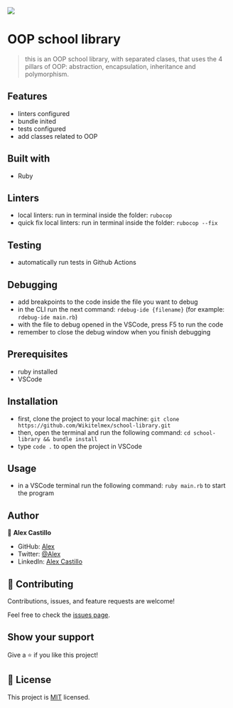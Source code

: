 ![](https://img.shields.io/badge/Microverse-blueviolet)

# OOP school library
> this is an OOP school library, with separated clases, that uses the 4 pillars of OOP: abstraction, encapsulation, inheritance and polymorphism.

## Features
- linters configured
- bundle inited
- tests configured
- add classes related to OOP

## Built with
- Ruby

## Linters
- local linters:
run in terminal inside the folder: `rubocop`
- quick fix local linters:
run in terminal inside the folder: `rubocop --fix`

## Testing
- automatically run tests in Github Actions

## Debugging
- add breakpoints to the code inside the file you want to debug
- in the CLI run the next command: `rdebug-ide {filename}` (for example: `rdebug-ide main.rb`)
- with the file to debug opened in the VSCode, press F5 to run the code
- remember to close the debug window when you finish debugging

## Prerequisites
- ruby installed
- VSCode

## Installation
- first, clone the project to your local machine: `git clone https://github.com/Wikitelmex/school-library.git`
- then, open the terminal and run the following command: `cd school-library && bundle install`
- type `code .` to open the project in VSCode

## Usage
- in a VSCode terminal run the following command: `ruby main.rb` to start the program

## Author
👤 **Alex Castillo**
- GitHub: [Alex](https://github.com/Wikitelmex)
- Twitter: [@Alex](https://twitter.com/Alejand84515448)
- LinkedIn: [Alex Castillo](https://www.linkedin.com/in/alejandro-castillo-6849131a9/)

## 🤝 Contributing
Contributions, issues, and feature requests are welcome!

Feel free to check the [issues page](https://github.com/Wikitelmex/school-library/issues).

## Show your support
Give a ⭐️ if you like this project!

## 📝 License
This project is [MIT](./MIT.md) licensed.

